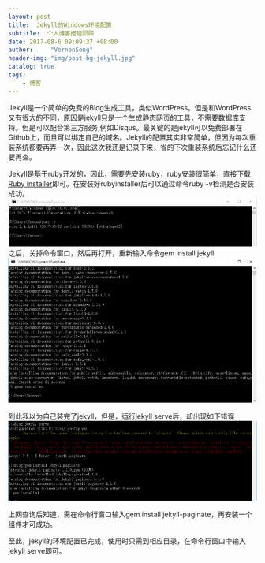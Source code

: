 ```yaml
---
layout: post
title:  Jekyll的Windows环境配置
subtitle:  个人博客搭建回顾
date: 2017-08-6 09:09:37 +08:00
author:     "VernonSong"
header-img: "img/post-bg-jekyll.jpg"
catalog: true
tags:
    - 博客
---
```



Jekyll是一个简单的免费的Blog生成工具，类似WordPress。但是和WordPress又有很大的不同，原因是jekyll只是一个生成静态网页的工具，不需要数据库支持。但是可以配合第三方服务,例如Disqus。最关键的是jekyll可以免费部署在Github上，而且可以绑定自己的域名。Jekyll的配置其实非常简单，但因为每次重装系统都要再弄一次，因此这次我还是记录下来，省的下次重装系统后忘记什么还要再查。

Jekyll是基于ruby开发的，因此，需要先安装ruby，ruby安装很简单，直接下载[Ruby installer](https://rubyinstaller.org/downloads/)即可。在安装好rubyinstaller后可以通过命令ruby -v检测是否安装成功。
![](/img/in-post/post-jekyll/jekyll-1.png)
之后，关掉命令窗口，然后再打开，重新输入命令gem install jekyll
![](/img/in-post/post-jekyll/jekyll-3.png)

到此我以为自己装完了jekyll，但是，运行jekyll serve后，却出现如下错误
![](/img/in-post/post-jekyll/jekyll-4.png)

上网查询后知道，需在命令行窗口输入gem install jekyll-paginate，再安装一个组件才可成功。

至此，jekyll的环境配置已完成，使用时只需到相应目录，在命令行窗口中输入jekyll serve即可。
